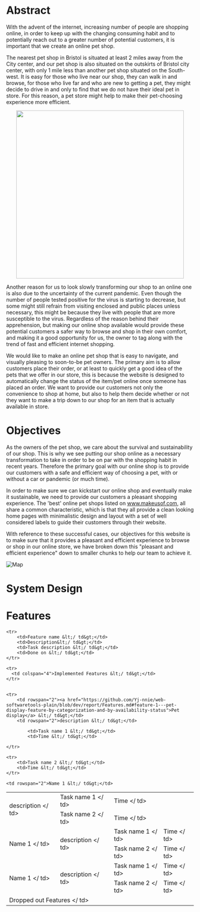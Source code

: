 # Abstract

With the advent of the internet, increasing number of people are shopping online, in order to keep up with the changing consuming habit and to potentially reach out to a greater number of potential customers, it is important that we create an online pet shop.

The nearest pet shop in Bristol is situated at least 2 miles away from the City center, and our pet shop is also situated on the outskirts of Bristol city center, with only 1 mile less than another pet shop situated on the South-west. It is easy for those who live near our shop, they can walk in and browse, for those who live far and who are new to getting a pet, they might decide to drive in and only to find that we do not have their ideal pet in store. For this reason, a pet store might help to make their pet-choosing experience more efficient. 

<div align=center>
<img src= https://i.imgur.com/aznU9X5.png=centerme width = "450px" height = "450px">

</div>	
	
Another reason for us to look slowly transforming our shop to an online one is also due to the uncertainty of the current pandemic. Even though the number of people tested positive for the virus is starting to decrease, but some might still refrain from visiting enclosed and public places unless necessary, this might be because they live with people that are more susceptible to the virus. Regardless of the reason behind their apprehension, but making our online shop available would provide these potential customers a safer way to browse and shop in their own comfort, and making it a good opportunity for us, the owner to tag along with the trend of fast and efficient internet shopping.
	
We would like to make an online pet shop that is easy to navigate, and visually pleasing to soon-to-be pet owners. The primary aim is to allow customers place their order, or at least to quickly get a good idea of the pets that we offer in our store, this is because the website is designed to automatically change the status of the item/pet online once someone has placed an order. We want to provide our customers not only the convenience to shop at home, but also to help them decide whether or not they want to make a trip down to our shop for an item that is actually available in store.

# Objectives

As the owners of the pet shop, we care about the survival and sustainability of our shop. This is why we see putting our shop online as a necessary transformation to take in order to be on par with the shopping habit in recent years. Therefore the primary goal with our online shop is to provide our customers with a safe and efficient way of choosing a pet, with or without a car or pandemic (or much time).
	
In order to make sure we can kickstart our online shop and eventually make it sustainable, we need to provide our customers a pleasant shopping experience. The 'best' online pet shops listed on www.makeusof.com, all share a common characteristic, which is that they all provide a clean looking home pages with minimalistic design and layout with a set of well considered labels to guide their customers through their website. 
	
With reference to these successful cases, our objectives for this website is to make sure that it provides a pleasant and efficient experience to browse or shop in our online store, we have broken down this "pleasant and efficient experience" down to smaller chunks to help our team to achieve it. 


![Map](https://i.imgur.com/av4Z8rf.png=centerme)


# System Design

# Features

<table>

  <tbody>
    
	<tr>
		<td>Feature name &lt;/ td&gt;</td>
		<td>Description&lt;/ td&gt;</td>
		<td>Task description &lt;/ td&gt;</td>
		<td>Done on &lt;/ td&gt;</td>
	</tr>

    <tr>
      <td colspan="4">Implemented Features &lt;/ td&gt;</td>
    </tr>
    

    <tr>
		<td rowspan="2"><a href="https://github.com/Yj-nnie/web-softwaretools-plain/blob/dev/report/Features.md#feature-1---pet-display-feature-by-categorization-and-by-availability-status">Pet display</a> &lt;/ td&gt;</td>
		<td rowspan="2">description &lt;/ td&gt;</td>
		
      		<td>Task name 1 &lt;/ td&gt;</td>	
	        <td>Time &lt;/ td&gt;</td>

    </tr>
    
	<tr>
		<td>Task name 2 &lt;/ td&gt;</td>
		<td>Time &lt;/ td&gt;</td>
	</tr>

 <tr>

    <td rowspan="2">Name 1 &lt;/ td&gt;</td>
<td rowspan="2">description &lt;/ td&gt;</td>
<td>Task name 1 &lt;/ td&gt;</td>
<td>Time &lt;/ td&gt;</td>
</tr>
<tr>
<td>Task name 2 &lt;/ td&gt;</td>
<td>Time &lt;/ td&gt;</td>
</tr>
<tr>
<td rowspan="2">Name 1 &lt;/ td&gt;</td>
<td rowspan="2">description &lt;/ td&gt;</td>
<td>Task name 1 &lt;/ td&gt;</td>
<td>Time &lt;/ td&gt;</td>
</tr>
<tr>
<td>Task name 2 &lt;/ td&gt;</td>
<td>Time &lt;/ td&gt;</td>
</tr>
<tr>
<td rowspan="2">Name 1 &lt;/ td&gt;</td>
<td rowspan="2">description &lt;/ td&gt;</td>
<td>Task name 1 &lt;/ td&gt;</td>
<td>Time &lt;/ td&gt;</td>
</tr>
<tr>
<td>Task name 2 &lt;/ td&gt;</td>
<td>Time &lt;/ td&gt;</td>
</tr>
<tr>
<td colspan="4">Dropped out Features &lt;/ td&gt;</td>
</tr>
	</tbody>
</table>